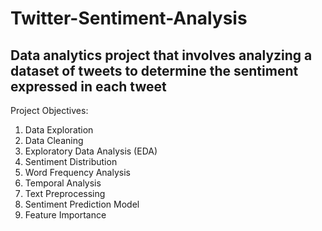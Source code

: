 # Twitter-Sentiment-Analysis
## Data analytics project that involves analyzing a dataset of tweets to determine the sentiment expressed in each tweet

Project Objectives:
1. Data Exploration
2. Data Cleaning
3. Exploratory Data Analysis (EDA)
4. Sentiment Distribution
5. Word Frequency Analysis
6. Temporal Analysis
7. Text Preprocessing
8. Sentiment Prediction Model
9. Feature Importance


